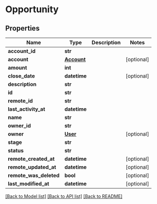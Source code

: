 # Opportunity

## Properties
Name | Type | Description | Notes
------------ | ------------- | ------------- | -------------
**account_id** | **str** |  | 
**account** | [**Account**](Account.md) |  | [optional] 
**amount** | **int** |  | 
**close_date** | **datetime** |  | [optional] 
**description** | **str** |  | 
**id** | **str** |  | 
**remote_id** | **str** |  | 
**last_activity_at** | **datetime** |  | 
**name** | **str** |  | 
**owner_id** | **str** |  | 
**owner** | [**User**](User.md) |  | [optional] 
**stage** | **str** |  | 
**status** | **str** |  | 
**remote_created_at** | **datetime** |  | [optional] 
**remote_updated_at** | **datetime** |  | [optional] 
**remote_was_deleted** | **bool** |  | [optional] 
**last_modified_at** | **datetime** |  | [optional] 

[[Back to Model list]](../README.md#documentation-for-models) [[Back to API list]](../README.md#documentation-for-api-endpoints) [[Back to README]](../README.md)

